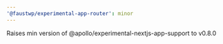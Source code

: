 ```yaml
---
'@faustwp/experimental-app-router': minor
---
```


Raises min version of @apollo/experimental-nextjs-app-support to v0.8.0
